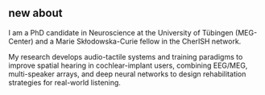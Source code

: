 ## new about
I am a PhD candidate in Neuroscience at the University of Tübingen (MEG-Center) 
and a Marie Skłodowska-Curie fellow in the CherISH network.  

My research develops audio-tactile systems and training paradigms to improve 
spatial hearing in cochlear-implant users, combining EEG/MEG, multi-speaker 
arrays, and deep neural networks to design rehabilitation strategies for 
real-world listening.
